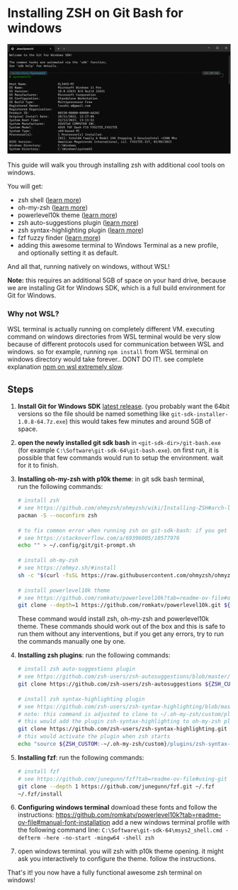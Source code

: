 # Installing ZSH on Git Bash for windows

![Alt text](image.png)

This guide will walk you through installing zsh with additional cool tools on windows.

You will get:
- zsh shell ([learn more](https://github.com/ohmyzsh/ohmyzsh/wiki/Installing-ZSH))
- oh-my-zsh ([learn more](https://github.com/ohmyzsh/ohmyzsh))
- powerlevel10k theme ([learn more](https://github.com/romkatv/powerlevel10k))
- zsh auto-suggestions plugin ([learn more](https://github.com/zsh-users/zsh-autosuggestions))
- zsh syntax-highlighting plugin ([learn more](https://github.com/zsh-users/zsh-syntax-highlighting))
- fzf fuzzy finder ([learn more](https://github.com/junegunn/fzf))
- adding this awesome terminal to Windows Terminal as a new profile, and optionally setting it as default.

And all that, running natively on windows, without WSL!

**Note:** this requires an additional 5GB of space on your hard drive, because we are installing Git for Windows SDK, which is a full build environment for Git for Windows.

### Why not WSL?

WSL terminal is actually running on completely different VM. executing command on windows directories from WSL terminal would be very slow because of different protocols used for communication between WSL and windows. so for example, running `npm install` from WSL terminal on windows directory would take forever.. DONT DO IT!. 
see complete explanation [npm on wsl extremely slow](https://stackoverflow.com/a/68974497/10577976).


## Steps
1. **Install Git for Windows SDK** [latest release](https://github.com/git-for-windows/build-extra/releases). (you probably want the 64bit versions so the file should be named something like `git-sdk-installer-1.0.8-64.7z.exe`) this would takes few minutes and around 5GB of space.
2. **open the newly installed git sdk bash** in `<git-sdk-dir>/git-bash.exe` (for example `C:\Software\git-sdk-64\git-bash.exe`). on first run, it is possible that few commands would run to setup the environment. wait for it to finish.
3. **Installing oh-my-zsh with p10k theme**: in git sdk bash terminal,  
    run the following commands:
    ```bash
    # install zsh
    # see https://github.com/ohmyzsh/ohmyzsh/wiki/Installing-ZSH#arch-linux-or-manjaro
    pacman -S --noconfirm zsh

    # to fix common error when running zsh on git-sdk-bash: if you get error when opening "ERROR: this script is obsolete, please see git-completion."
    # see https://stackoverflow.com/a/69396005/10577976
    echo "" > ~/.config/git/git-prompt.sh

    # install oh-my-zsh
    # see https://ohmyz.sh/#install
    sh -c "$(curl -fsSL https://raw.githubusercontent.com/ohmyzsh/ohmyzsh/master/tools/install.sh)"

    # install powerlevel10k theme
    # see https://github.com/romkatv/powerlevel10k?tab=readme-ov-file#oh-my-zsh
    git clone --depth=1 https://github.com/romkatv/powerlevel10k.git ${ZSH_CUSTOM:-$HOME/.oh-my-zsh/custom}/themes/powerlevel10k

    
    ```
    These command would install zsh, oh-my-zsh and powerlevel10k theme.
    These commands should work out of the box and this is safe to run them without any interventions, but if you get any errors, try to run the commands manually one by one.

4. **Installing zsh plugins**: run the following commands:
    ```bash
    # install zsh auto-suggestions plugin
    # see https://github.com/zsh-users/zsh-autosuggestions/blob/master/INSTALL.md#oh-my-zsh
    git clone https://github.com/zsh-users/zsh-autosuggestions ${ZSH_CUSTOM:-~/.oh-my-zsh/custom}/plugins/zsh-autosuggestions

    # install zsh syntax-highlighting plugin
    # see https://github.com/zsh-users/zsh-syntax-highlighting/blob/master/INSTALL.md#in-your-zshrc
    # note: this command is adjusted to clone to ~/.oh-my-zsh/custom/plugins/zsh-syntax-highlighting instead of local dir like the docs suggest
    # this would add the plugin zsh-syntax-highlighting to oh-my-zsh plugins dir
    git clone https://github.com/zsh-users/zsh-syntax-highlighting.git ${ZSH_CUSTOM:-~/.oh-my-zsh/custom}/plugins/zsh-syntax-highlighting
    # this would activate the plugin when zsh starts
    echo "source ${ZSH_CUSTOM:-~/.oh-my-zsh/custom}/plugins/zsh-syntax-highlighting/zsh-syntax-highlighting/zsh-syntax-highlighting.zsh" >> ${ZDOTDIR:-$HOME}/.zshrc
5. **Installing fzf**: run the following commands:
    ```bash
    # install fzf
    # see https://github.com/junegunn/fzf?tab=readme-ov-file#using-git
    git clone --depth 1 https://github.com/junegunn/fzf.git ~/.fzf
    ~/.fzf/install
    ```
6. **Configuring windows terminal**
    download these fonts and follow the instructions: https://github.com/romkatv/powerlevel10k?tab=readme-ov-file#manual-font-installation
    add a new windows terminal profile with the following command line: `C:\Software\git-sdk-64\msys2_shell.cmd -defterm -here -no-start -mingw64 -shell zsh`
7. open windows terminal. you will zsh with p10k theme opening. it might ask you interactively to configure the theme. follow the instructions.

That's it! you now have a fully functional awesome zsh terminal on windows!